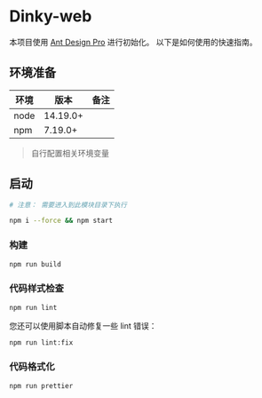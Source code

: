 # Dinky-web

本项目使用 [Ant Design Pro](https://pro.ant.design) 进行初始化。 以下是如何使用的快速指南。

## 环境准备

| 环境 | 版本     | 备注 |
| ---- | -------- | ---- |
| node | 14.19.0+ |      |
| npm  | 7.19.0+  |      |

> 自行配置相关环境变量

## 启动

```bash
# 注意： 需要进入到此模块目录下执行

npm i --force && npm start
```

### 构建

```bash
npm run build
```

### 代码样式检查

```bash
npm run lint
```

您还可以使用脚本自动修复一些 lint 错误：

```bash
npm run lint:fix
```

### 代码格式化

```bash
npm run prettier
```
